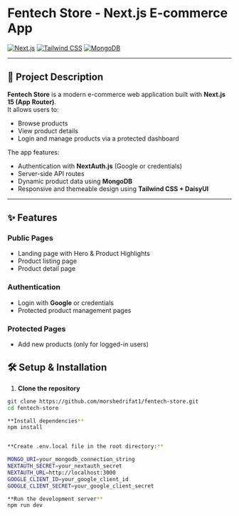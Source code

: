 # Fentech Store - Next.js E-commerce App

[![Next.js](https://img.shields.io/badge/Next.js-15-black?style=flat-square)](https://nextjs.org/)
[![Tailwind CSS](https://img.shields.io/badge/TailwindCSS-3.3-blue?style=flat-square)](https://tailwindcss.com/)
[![MongoDB](https://img.shields.io/badge/MongoDB-Atlas-green?style=flat-square)](https://www.mongodb.com/)

---

## 📄 Project Description

**Fentech Store** is a modern e-commerce web application built with **Next.js 15 (App Router)**.  
It allows users to:

- Browse products
- View product details
- Login and manage products via a protected dashboard

The app features:

- Authentication with **NextAuth.js** (Google or credentials)
- Server-side API routes
- Dynamic product data using **MongoDB**
- Responsive and themeable design using **Tailwind CSS + DaisyUI**

---

## ✨ Features

### Public Pages
- Landing page with Hero & Product Highlights
- Product listing page
- Product detail page

### Authentication
- Login with **Google** or credentials
- Protected product management pages

### Protected Pages
- Add new products (only for logged-in users)


## 🛠 Setup & Installation

1. **Clone the repository**
```bash
git clone https://github.com/morshedrifat1/fentech-store.git
cd fentech-store

**Install dependencies**
npm install


**Create .env.local file in the root directory:**

MONGO_URI=your_mongodb_connection_string
NEXTAUTH_SECRET=your_nextauth_secret
NEXTAUTH_URL=http://localhost:3000
GOOGLE_CLIENT_ID=your_google_client_id
GOOGLE_CLIENT_SECRET=your_google_client_secret

**Run the development server**
npm run dev

